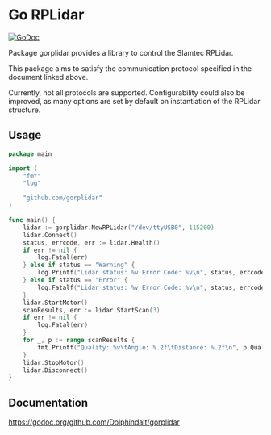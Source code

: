 # Go RPLidar

[![GoDoc](https://godoc.org/github.com/Dolphindalt/gorplidar?status.svg)](https://godoc.org/github.com/Dolphindalt/gorplidar)

Package gorplidar provides a library to control the Slamtec RPLidar.

This package aims to satisfy the communication protocol specified in the document linked above.

Currently, not all protocols are supported. Configurability could also be improved,
as many options are set by default on instantiation of the RPLidar structure.

## Usage

```go
package main

import (
    "fmt"
    "log"

    "github.com/gorplidar"
)

func main() {
    lidar := gorplidar.NewRPLidar("/dev/ttyUSB0", 115200)
    lidar.Connect()
    status, errcode, err := lidar.Health()
    if err != nil {
        log.Fatal(err)
    } else if status == "Warning" {
        log.Printf("Lidar status: %v Error Code: %v\n", status, errcode)
    } else if status == "Error" {
        log.Fatalf("Lidar status: %v Error Code: %v\n", status, errcode)
    }
    lidar.StartMotor()
    scanResults, err := lidar.StartScan(3)
    if err != nil {
        log.Fatal(err)
    }
    for _, p := range scanResults {
		fmt.Printf("Quality: %v\tAngle: %.2f\tDistance: %.2f\n", p.Quality, p.Angle, p.Distance)
	}
    lidar.StopMotor()
    lidar.Disconnect()
}
```

## Documentation

https://godoc.org/github.com/Dolphindalt/gorplidar

